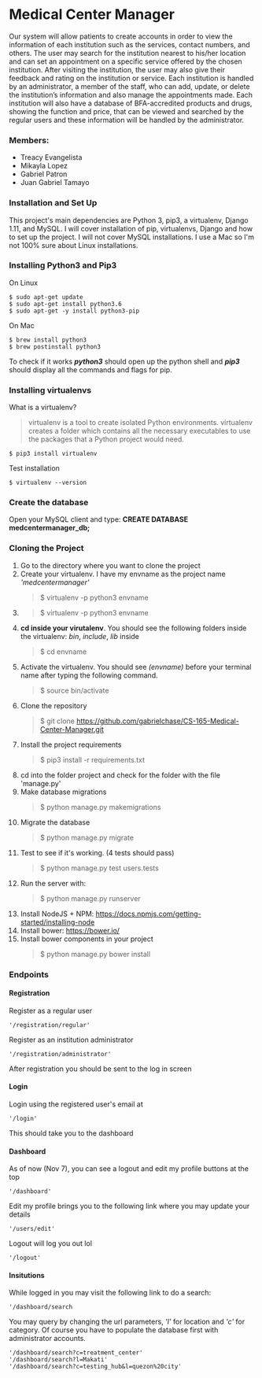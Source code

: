 # Medical Center Manager
Our system will allow patients to create accounts in order to view the information of each institution such as the services, contact numbers, and others. The user may search for the institution nearest to his/her location and can set an appointment on a specific service offered by the chosen institution. After visiting the institution, the user may also give their feedback and rating on the institution or service. Each institution is handled by an administrator, a member of the staff, who can add, update, or delete the institution’s information and also manage the appointments made. Each institution will also have a database of BFA-accredited products and drugs, showing the function and price, that can be viewed and searched by the regular users and these information will be handled by the administrator.

### Members:
  - Treacy Evangelista
  - Mikayla Lopez
  - Gabriel Patron
  - Juan Gabriel Tamayo
  
### Installation and Set Up

This project's main dependencies are Python 3, pip3, a virtualenv, Django 1.11, and MySQL.
I will cover installation of pip, virtualenvs, Django and how to set up the project. I will not cover MySQL installations. I use a Mac so I'm not 100% sure about Linux installations.

### Installing Python3 and Pip3
On Linux

    $ sudo apt-get update
    $ sudo apt-get install python3.6
    $ sudo apt-get -y install python3-pip
    
On Mac
    
    $ brew install python3
    $ brew postinstall python3
    
To check if it works **_python3_** should open up the python shell and **_pip3_** should display all the commands and flags for pip.

### Installing virtualenvs
What is a virtualenv?
> virtualenv is a tool to create isolated Python environments. virtualenv  creates a folder which contains all the necessary executables to use the          packages that a Python project would need.

    $ pip3 install virtualenv
    
Test installation
    
    $ virtualenv --version
    
### Create the database
Open your MySQL client and type: **CREATE DATABASE medcentermanager_db;**

### Cloning the Project
1. Go to the directory where you want to clone the project
2. Create your virtualenv. I have my envname as the project name _'medcentermanager'_
    > $ virtualenv -p python3 envname
3. 
    > $ virtualenv -p python3 envname
4. **cd inside your virutalenv**. You should see the following folders inside the virtualenv: _bin_, _include_, _lib_ inside
    > $ cd envname
5. Activate the virtualenv. You should see _(envname)_ before your terminal name after typing the following command.
    > $ source bin/activate
6. Clone the repository
    > $ git clone https://github.com/gabrielchase/CS-165-Medical-Center-Manager.git
7. Install the project requirements
    > $ pip3 install -r requirements.txt
8. cd into the folder project and check for the folder with the file 'manage.py'
9. Make database migrations
    > $ python manage.py makemigrations
10. Migrate the database
    > $ python manage.py migrate
11. Test to see if it's working. (4 tests should pass)
    > $ python manage.py test users.tests
12. Run the server with:
    > $ python manage.py runserver
13. Install NodeJS + NPM: https://docs.npmjs.com/getting-started/installing-node
14. Install bower: https://bower.io/
15. Install bower components in your project
    > $ python manage.py bower install


### Endpoints

#### Registration

Register as a regular user

    '/registration/regular'

Register as an institution administrator

    '/registration/administrator'

After registration you should be sent to the log in screen

#### Login

Login using the registered user's email at 

    '/login'

This should take you to the dashboard


#### Dashboard

As of now (Nov 7), you can see a logout and edit my profile buttons at the top

    '/dashboard'

Edit my profile brings you to the following link where you may update your details

    '/users/edit'

Logout will log you out lol

    '/logout'

#### Insitutions

While logged in you may visit the following link to do a search:

    '/dashboard/search

You may query by changing the url parameters, *'l'* for location and *'c'* for category.
Of course you have to populate the database first with administrator accounts.

    '/dashboard/search?c=treatment_center'
    '/dashboard/search?l=Makati'
    '/dashboard/search?c=testing_hub&l=quezon%20city'
    
